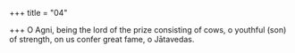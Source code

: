 +++
title = "04"

+++
 O Agni, being the lord of the prize consisting of cows, o youthful (son)  of strength,
on us confer great fame, o Jātavedas.